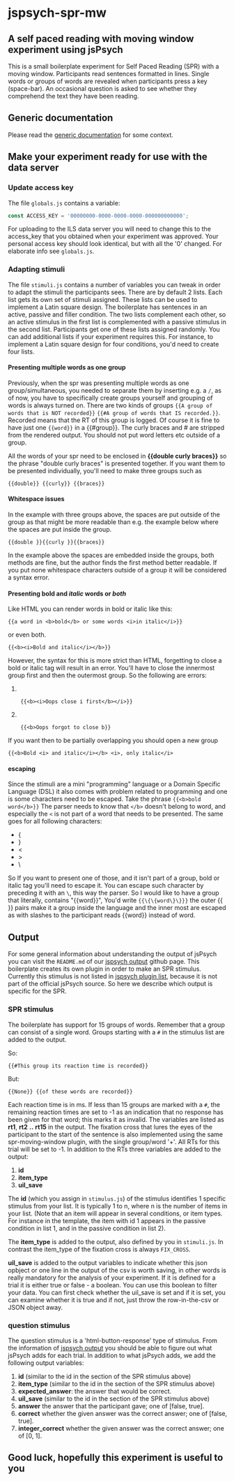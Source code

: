 # jspsych-spr-mw

## A self paced reading with moving window experiment using jsPsych

This is a small boilerplate experiment for Self Paced Reading (SPR) with a
moving window. Participants read sentences formatted in lines. Single
words or groups of words are revealed when participants press a key (space-bar).
An occasional question is asked to see whether they comprehend the text they
have been reading.

## Generic documentation

Please read the
[generic documentation](https://github.com/UiL-OTS-labs/jspsych-uil-template-docs)
for some context.

## Make your experiment ready for use with the data server

### Update access key

The file `globals.js` contains a variable:

```javascript
const ACCESS_KEY = '00000000-0000-0000-0000-000000000000';
```

For uploading to the ILS data server you will need to change
this to the access_key that you obtained when your experiment
was approved. Your personal access key should look identical, but
with all the '0' changed. For elaborate info see `globals.js`.

### Adapting stimuli

The file `stimuli.js` contains a number of variables you can tweak
in order to adapt the stimuli the participants sees. There
are by default 2 lists. Each list gets its own
set of stimuli assigned. These lists can be used to implement
a Latin square design. The boilerplate has sentences in an
active, passive and filler condition. The two lists complement
each other, so an active stimulus in the first list is complemented
with a passive stimulus in the second list. Participants get one of these
lists assigned randomly. You can add additional lists if your experiment
requires this. For instance, to implement a Latin square design for four
conditions, you'd need to create four lists.

#### Presenting multiple words as one group

Previously, when the spr was presenting multiple words as one group/simultaneous, you
needed to separate them by inserting e.g. a `/`, as of now, you have to
specifically create groups yourself and grouping of words is always turned on.
There are two kinds of groups `{{A group of words that is NOT recorded}}`
`{{#A group of words that IS recorded.}}`. Recorded means that the
RT of this group is logged. Of course it is fine to have just one `{{word}}`
in a {{#group}}. The curly braces and # are stripped from the rendered
output. You should not put word letters etc outside of a group.

All the words of your spr need to be enclosed in **{{**double curly braces**}}**
so the phrase "double curly braces" is presented together. If you want them to
be presented individually, you'll need to make three groups such as

```
{{double}} {{curly}} {{braces}}
```

#### Whitespace issues

In the example with three groups above, the spaces are put outside of the group
as that might be more readable than e.g. the example below where the spaces are
put inside the group.

```
{{double }}{{curly }}{{braces}}
```

In the example above the spaces are embedded inside the groups, both methods are
fine, but the author finds the first method better readable. If you put
none whitespace characters outside of a group it will be considered a syntax error.

#### Presenting **bold** and *italic* words or ***both***

Like HTML you can render words in bold or italic like this:

```
{{a word in <b>bold</b> or some words <i>in italic</i>}}
```

or even both.

```
{{<b><i>Bold and italic</i></b>}}
```

However, the syntax for this is more strict than HTML, forgetting to close a bold
or italic tag will result in an error. You'll have to close the
innermost group first and then the outermost group. So the following are errors:

1.

        {{<b><i>Oops close i first</b></i>}}

2.

        {{<b>Oops forgot to close b}}

If you want then to be partially overlapping you should open a new group

```
{{<b>Bold <i> and italic</i></b> <i>, only italic</i>
```

#### escaping

Since the stimuli are a mini "programming" language or a Domain Specific Language (DSL)
it also comes with problem related to programming and one is some characters need to
be escaped. Take the phrase `{{<b>bold word</b>}}` The parser needs to know that
`</b>` doesn't belong to word, and especially the `<` is not part of a word that needs
to be presented. The same goes for all following characters:

 - {
 - }
 - &lt;
 - &gt;
 - \

So If you want to present one of those, and it isn't part of a group, bold or italic
tag you'll need to escape it. You can escape such character by preceding it with an
`\`, this way the parser.
So I would like to have a group that literally, contains "{{word}}", You'd write
`{{\{\{word\}\}}}` the outer {{ }} pairs make it a group inside the language and the
inner most are escaped as with slashes to the participant reads {{word}} instead of
word.


## Output

For some general information about understanding the output of jsPsych you
can visit the `README.md` of our [jspsych output][1] github page. This
boilerplate creates its own plugin in order to make an SPR stimulus. Currently this
stimulus is not listed in [jspsych plugin list][2], because it is not part of
the official jsPsych source. So here we describe which output is specific for
the SPR.

### SPR stimulus

The boilerplate has support for 15 groups of words. Remember that a group can
consist of a single word. Groups starting with a `#` in the stimulus list are
added to the output.

So:

```text
{{#This group its reaction time is recorded}}
```

But:

```text
{{None}} {{of these words are recorded}}
```

Each reaction time is in ms. If less than 15 groups are
marked with a `#`, the remaining reaction times are set to -1 as an indication
that no response has been given for that word; this marks it as
invalid. The variables are listed as **rt1**, **rt2** **..** **rt15** in the output.
The fixation cross that lures the eyes of the participant to the start of the
sentence is also implemented using the same spr-moving-window plugin, with the
single group/word '+'. All RTs for this trial will be set to -1.
In addition to the RTs three variables are added to the output:

1. **id**
1. **item_type**
1. **uil_save**

The **id** (which you assign in `stimulus.js`) of the stimulus identifies 1
specific stimulus from your list. It is typically 1 to n, where n is the number
of items in your list. (Note that an item will appear in several conditions,
or item types. For instance in the template, the item with id 1 appears in the passive
condition in list 1, and in the passive condition in list 2).

The **item_type** is added to the output, also defined by you in `stimuli.js`.
In contrast the item_type of the fixation cross is always ```FIX_CROSS```.

**uil_save** is added to the output variables to indicate whether this
json opbject or one line in the output of the csv is worth saving, in other
words is really mandatory for the analysis of your experiment. If it is defined
for a trial it is either true or false - a boolean. You can use this boolean
to filter your data. You can first check whether the uil_save is set and
if it is set, you can examine whether it is true and if not, just throw the
row-in-the-csv or JSON object away.

### question stimulus

The question stimulus is a 'html-button-response' type of stimulus. From the
information of [jspsych output][1] you should be able to figure out what jsPsych
adds for each trial. In addition to what jsPsych adds, we add the following
output variables:

1. **id** (similar to the id in the section of the SPR stimulus above)
1. **item_type** (similar to the id in the section of the SPR stimulus above)
1. **expected_answer**: the answer that would be correct.
1. **uil_save** (similar to the id in the section of the SPR stimulus above)
1. **answer** the answer that the participant gave; one of [false, true].
1. **correct** whether the given answer was the correct answer; one of [false, true].
1. **integer_correct** whether the given answer was the correct answer; one of
   [0, 1].

## Good luck, hopefully this experiment is useful to you

[1]:<https://github.com/UiL-OTS-labs/jspsych-output>
[2]:<https://www.jspsych.org/plugins/overview/#list-of-available-plugins>
